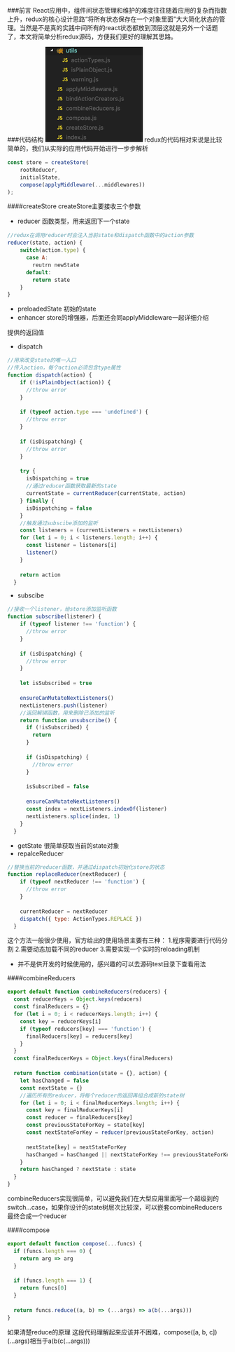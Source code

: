 ###前言
React应用中，组件间状态管理和维护的难度往往随着应用的复杂而指数上升，redux的核心设计思路“将所有状态保存在一个对象里面”大大简化状态的管理。当然是不是真的实践中间所有的react状态都放到顶层这就是另外一个话题了，本文将简单分析redux源码，方便我们更好的理解其思路。

###代码结构
![](/assets/WX20180228-163926.png)
redux的代码相对来说是比较简单的，我们从实际的应用代码开始进行一步步解析
```js
const store = createStore(
    rootReducer,
    initialState,
    compose(applyMiddleware(...middlewares))
);

```

####createStore
createStore主要接收三个参数
* reducer 函数类型，用来返回下一个state
```js
//redux在调用reducer时会注入当前state和dispatch函数中的action参数
reducer(state, action) {
    switch(action.type) {
      case A:
        reutrn newState
      default:
        return state
    }
}
```
* preloadedState 初始的state
* enhancer store的增强器，后面还会同applyMiddleware一起详细介绍

提供的返回值
* dispatch

```js
//用来改变state的唯一入口
//传入action，每个action必须包含type属性
function dispatch(action) {
    if (!isPlainObject(action)) {
      //throw error
    }

    if (typeof action.type === 'undefined') {
      //throw error
    }

    if (isDispatching) {
      //throw error
    }

    try {
      isDispatching = true
      //通过reducer函数获取最新的state
      currentState = currentReducer(currentState, action)
    } finally {
      isDispatching = false
    }
    //触发通过subscibe添加的监听
    const listeners = (currentListeners = nextListeners)
    for (let i = 0; i < listeners.length; i++) {
      const listener = listeners[i]
      listener()
    }

    return action
  }

```
* subscibe
```js
//接收一个listener，给store添加监听函数
function subscribe(listener) {
    if (typeof listener !== 'function') {
      //throw error
    }

    if (isDispatching) {
      //throw error
    }

    let isSubscribed = true

    ensureCanMutateNextListeners()
    nextListeners.push(listener)
    //返回解绑函数，用来删除已添加的监听
    return function unsubscribe() {
      if (!isSubscribed) {
        return
      }

      if (isDispatching) {
        //throw error
      }

      isSubscribed = false

      ensureCanMutateNextListeners()
      const index = nextListeners.indexOf(listener)
      nextListeners.splice(index, 1)
    }
  }
```
* getState 
很简单获取当前的state对象
* repalceReducer
```js
//替换当前的reducer函数，并通过dispatch初始化store的状态
function replaceReducer(nextReducer) {
    if (typeof nextReducer !== 'function') {
      //throw error
    }

    currentReducer = nextReducer
    dispatch({ type: ActionTypes.REPLACE })
  }
```
这个方法一般很少使用，官方给出的使用场景主要有三种：
1.程序需要进行代码分割
2.需要动态加载不同的reducer
3.需要实现一个实时的reloading机制

* [$$observable]: observable
并不是供开发的时候使用的，感兴趣的可以去源码test目录下查看用法

####combineReducers
```js
export default function combineReducers(reducers) {
  const reducerKeys = Object.keys(reducers)
  const finalReducers = {}
  for (let i = 0; i < reducerKeys.length; i++) {
    const key = reducerKeys[i]
    if (typeof reducers[key] === 'function') {
      finalReducers[key] = reducers[key]
    }
  }
  const finalReducerKeys = Object.keys(finalReducers)

  return function combination(state = {}, action) {
    let hasChanged = false
    const nextState = {}
    //遍历所有的reducer，将每个reducer的返回再组合成新的state树
    for (let i = 0; i < finalReducerKeys.length; i++) {
      const key = finalReducerKeys[i]
      const reducer = finalReducers[key]
      const previousStateForKey = state[key]
      const nextStateForKey = reducer(previousStateForKey, action)
      
      nextState[key] = nextStateForKey
      hasChanged = hasChanged || nextStateForKey !== previousStateForKey
    }
    return hasChanged ? nextState : state
  }
}
```
combineReducers实现很简单，可以避免我们在大型应用里面写一个超级到的switch...case，如果你设计的state树层次比较深，可以嵌套combineReducers最终合成一个reducer

####compose
```js
export default function compose(...funcs) {
  if (funcs.length === 0) {
    return arg => arg
  }

  if (funcs.length === 1) {
    return funcs[0]
  }

  return funcs.reduce((a, b) => (...args) => a(b(...args)))
}
```
如果清楚reduce的原理 这段代码理解起来应该并不困难，compose([a, b, c])(...args)相当于a(b(c(...args)))

####